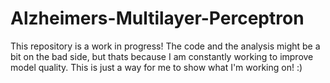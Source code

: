 # Alzheimers-Multilayer-Perceptron

This repository is a work in progress! The code and the analysis might be a bit on the bad side, but thats because I am constantly working to improve model quality. This is just a way for me to show what I'm working on! :) 
